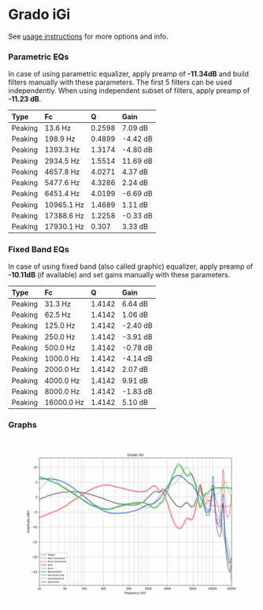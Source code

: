 # Grado iGi
See [usage instructions](https://github.com/jaakkopasanen/AutoEq#usage) for more options and info.

### Parametric EQs
In case of using parametric equalizer, apply preamp of **-11.34dB** and build filters manually
with these parameters. The first 5 filters can be used independently.
When using independent subset of filters, apply preamp of **-11.23 dB**.

| Type    | Fc         |      Q | Gain     |
|:--------|:-----------|:-------|:---------|
| Peaking | 13.6 Hz    | 0.2598 | 7.09 dB  |
| Peaking | 198.9 Hz   | 0.4899 | -4.42 dB |
| Peaking | 1393.3 Hz  | 1.3174 | -4.80 dB |
| Peaking | 2934.5 Hz  | 1.5514 | 11.69 dB |
| Peaking | 4657.8 Hz  | 4.0271 | 4.37 dB  |
| Peaking | 5477.6 Hz  | 4.3286 | 2.24 dB  |
| Peaking | 6451.4 Hz  | 4.0199 | -6.69 dB |
| Peaking | 10965.1 Hz | 1.4689 | 1.11 dB  |
| Peaking | 17388.6 Hz | 1.2258 | -0.33 dB |
| Peaking | 17930.1 Hz | 0.307  | 3.33 dB  |

### Fixed Band EQs
In case of using fixed band (also called graphic) equalizer, apply preamp of **-10.11dB**
(if available) and set gains manually with these parameters.

| Type    | Fc         |      Q | Gain     |
|:--------|:-----------|:-------|:---------|
| Peaking | 31.3 Hz    | 1.4142 | 6.64 dB  |
| Peaking | 62.5 Hz    | 1.4142 | 1.06 dB  |
| Peaking | 125.0 Hz   | 1.4142 | -2.40 dB |
| Peaking | 250.0 Hz   | 1.4142 | -3.91 dB |
| Peaking | 500.0 Hz   | 1.4142 | -0.78 dB |
| Peaking | 1000.0 Hz  | 1.4142 | -4.14 dB |
| Peaking | 2000.0 Hz  | 1.4142 | 2.07 dB  |
| Peaking | 4000.0 Hz  | 1.4142 | 9.91 dB  |
| Peaking | 8000.0 Hz  | 1.4142 | -1.83 dB |
| Peaking | 16000.0 Hz | 1.4142 | 5.10 dB  |

### Graphs
![](./Grado%20iGi.png)
